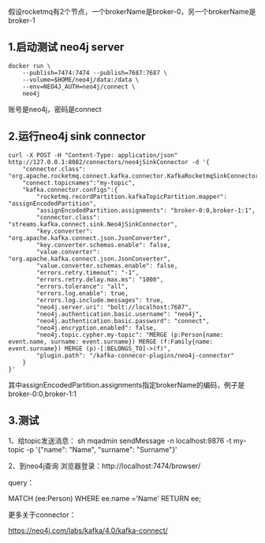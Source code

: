 假设rocketmq有2个节点，一个brokerName是broker-0，另一个brokerName是broker-1


## 1.启动测试 neo4j server
```
docker run \
    --publish=7474:7474 --publish=7687:7687 \
    --volume=$HOME/neo4j/data:/data \
	--env=NEO4J_AUTH=neo4j/connect \
    neo4j
```

账号是neo4j，密码是connect

## 2.运行neo4j sink connector
```
curl -X POST -H "Content-Type: application/json" http://127.0.0.1:8082/connectors/neo4jSinkConnector -d '{
    "connector.class": "org.apache.rocketmq.connect.kafka.connector.KafkaRocketmqSinkConnector",
    "connect.topicnames":"my-topic",
	"kafka.connector.configs":{
		"rocketmq.recordPartition.kafkaTopicPartition.mapper": "assignEncodedPartition",
		"assignEncodedPartition.assignments": "broker-0:0,broker-1:1",
		"connector.class": "streams.kafka.connect.sink.Neo4jSinkConnector",
		"key.converter": "org.apache.kafka.connect.json.JsonConverter",
		"key.converter.schemas.enable": false,
		"value.converter": "org.apache.kafka.connect.json.JsonConverter",
		"value.converter.schemas.enable": false,
		"errors.retry.timeout": "-1",
		"errors.retry.delay.max.ms": "1000",
		"errors.tolerance": "all",
		"errors.log.enable": true,
		"errors.log.include.messages": true,
		"neo4j.server.uri": "bolt://localhost:7687",
		"neo4j.authentication.basic.username": "neo4j",
		"neo4j.authentication.basic.password": "connect",
		"neo4j.encryption.enabled": false,
		"neo4j.topic.cypher.my-topic": "MERGE (p:Person{name: event.name, surname: event.surname}) MERGE (f:Family{name: event.surname}) MERGE (p)-[:BELONGS_TO]->(f)",
		"plugin.path": "/kafka-connecor-plugins/neo4j-connector"
	}
}'
```
其中assignEncodedPartition.assignments指定brokerName的编码，例子是broker-0:0,broker-1:1

## 3.测试
1、给topic发送消息：
sh mqadmin sendMessage -n localhost:9876 -t my-topic -p '{"name": "Name", "surname": "Surname"}'

2、到neo4j查询
浏览器登录：http://localhost:7474/browser/

query：

MATCH  (ee:Person) WHERE ee.name ='Name' RETURN  ee;


更多关于connector：

https://neo4j.com/labs/kafka/4.0/kafka-connect/